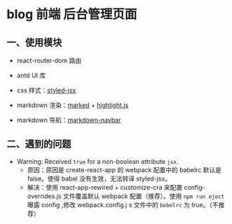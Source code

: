 # blog 前端 后台管理页面

## 一、使用模块

- react-router-dom 路由

- antd UI 库

- css 样式：[styled-jsx](https://juejin.im/post/5b3dd2d25188251b193d2d7e)

- markdown 渲染：[marked](https://github.com/markedjs/marked) + [highlight.js](https://github.com/highlightjs/highlight.js)

- markdown 导航：[markdown-navbar](https://github.com/parksben/markdown-navbar)

## 二、遇到的问题

- Warning: Received `true` for a non-boolean attribute `jsx`.
  + 原因：原因是 create-react-app 的 webpack 配置中的 babelrc 默认是 false。使得 babel 没有生效，无法转译 styled-jsx。
  + 解决：使用 react-app-rewired + customize-cra 来配置 config-overrides.js 文件覆盖默认 webpack 配置（推荐）。使用 `npm run eject` 曝露 config ,修改 webpack.config.j s 文件中的 `bebelrc` 为 true。（不推荐）
